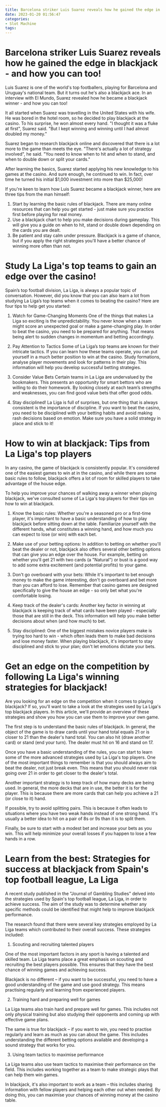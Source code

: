 ```yaml
---
title: Barcelona striker Luis Suarez reveals how he gained the edge in blackjack   and how you can too! 
date: 2023-01-20 01:56:47
categories:
- Slot Machine
tags:
---
```



#  Barcelona striker Luis Suarez reveals how he gained the edge in blackjack - and how you can too! 

Luis Suarez is one of the world's top footballers, playing for Barcelona and Uruguay's national team. But it turns out he's also a blackjack ace. In an interview with El Mundo, Suarez revealed how he became a blackjack winner - and how you can too!

It all started when Suarez was travelling in the United States with his wife. He was bored in the hotel room, so he decided to play blackjack at the casino. To his surprise, he won almost every hand. "I thought it was a fluke at first", Suarez said. "But I kept winning and winning until I had almost doubled my money."

Suarez began to research blackjack online and discovered that there is a lot more to the game than meets the eye. "There's actually a lot of strategy involved", he said. "You need to know when to hit and when to stand, and when to double down or split your cards."

After learning the basics, Suarez started applying his new knowledge to his games at the casino. And sure enough, he continued to win. In fact, over time he turned his initial $1,000 investment into more than $25,000!

If you're keen to learn how Luis Suarez became a blackjack winner, here are three tips from the man himself: 

1) Start by learning the basic rules of blackjack. There are many online resources that can help you get started - just make sure you practice first before playing for real money. 
2) Use a blackjack chart to help you make decisions during gameplay. This will give you a guide on when to hit, stand or double down depending on the cards you are dealt. 
3) Be patient and stay calm under pressure. Blackjack is a game of chance, but if you apply the right strategies you'll have a better chance of winning more often than not.

#  Study La Liga's top teams to gain an edge over the casino! 

Spain’s top football division, La Liga, is always a popular topic of conversation. However, did you know that you can also learn a lot from studying La Liga’s top teams when it comes to beating the casino? Here are four tips to help get you started:

1. Watch for Game-Changing Moments
One of the things that makes La Liga so exciting is the unpredictability. You never know when a team might score an unexpected goal or make a game-changing play. In order to beat the casino, you need to be prepared for anything. That means being alert to sudden changes in momentum and betting accordingly.

2. Pay Attention to Tactics
Some of La Liga’s top teams are known for their intricate tactics. If you can learn how these teams operate, you can put yourself in a much better position to win at the casino. Study formations, analyse player movements and look for patterns in their play. This information will help you develop successful betting strategies.

3. Consider Value Bets
Certain teams in La Liga are undervalued by the bookmakers. This presents an opportunity for smart bettors who are willing to do their homework. By looking closely at each team’s strengths and weaknesses, you can find good value bets that offer good odds.

4. Stay disciplined!
La Liga is full of surprises, but one thing that is always consistent is the importance of discipline. If you want to beat the casino, you need to be disciplined with your betting habits and avoid making rash decisions based on emotion. Make sure you have a solid strategy in place and stick to it!

#  How to win at blackjack: Tips from La Liga's top players 

In any casino, the game of blackjack is consistently popular. It's considered one of the easiest games to win at in the casino, and while there are some basic rules to follow, blackjack offers a lot of room for skilled players to take advantage of the house edge.

To help you improve your chances of walking away a winner when playing blackjack, we've consulted some of La Liga's top players for their tips on how to win at blackjack.

1. Know the basic rules: Whether you're a seasoned pro or a first-time player, it's important to have a basic understanding of how to play blackjack before sitting down at the table. Familiarize yourself with the different hands, what constitutes a winning hand, and how much you can expect to lose (or win) with each bet.

2. Make use of your betting options: In addition to betting on whether you'll beat the dealer or not, blackjack also offers several other betting options that can give you an edge over the house. For example, betting on whether you'll get 21 with two cards (a "Natural") or bust is a good way to add some extra excitement (and potential profits) to your game.

3. Don't go overboard with your bets: While it's important to bet enough money to make the game interesting, don't go overboard and bet more than you can afford to lose. Remember that casino games are designed specifically to give the house an edge - so only bet what you're comfortable losing.

4. Keep track of the dealer's cards: Another key factor in winning at blackjack is keeping track of what cards have been played - especially those that are still in the deck. This information will help you make better decisions about when (and how much) to bet.

5. Stay disciplined: One of the biggest mistakes novice players make is trying too hard to win - which often leads them to make bad decisions and lose money faster. When playing blackjack, it's important to stay disciplined and stick to your plan; don't let emotions dictate your bets.

#  Get an edge on the competition by following La Liga's winning strategies for blackjack!

Are you looking for an edge on the competition when it comes to playing blackjack? If so, you'll want to take a look at the strategies used by La Liga's top blackjack players. In this article, we'll provide an overview of these strategies and show you how you can use them to improve your own game.

The first step is to understand the basic rules of blackjack. In general, the object of the game is to draw cards until your hand total equals 21 or is closer to 21 than the dealer's hand total. You can also hit (draw another card) or stand (end your turn). The dealer must hit on 16 and stand on 17.

Once you have a basic understanding of the rules, you can start to learn some of the more advanced strategies used by La Liga's top players. One of the most important things to remember is that you should always aim to beat the dealer, not just break even. This means that you should never risk going over 21 in order to get closer to the dealer's total.

Another important strategy is to keep track of how many decks are being used. In general, the more decks that are in use, the better it is for the player. This is because there are more cards that can help you achieve a 21 (or close to it) hand.

If possible, try to avoid splitting pairs. This is because it often leads to situations where you have two weak hands instead of one strong hand. It's usually a better idea to hit on a pair of 8s or 9s than it is to split them.

Finally, be sure to start with a modest bet and increase your bets as you win. This will help minimize your overall losses if you happen to lose a few hands in a row.

#  Learn from the best: Strategies for success at blackjack from Spain's top football league, La Liga

A recent study published in the "Journal of Gambling Studies" delved into the strategies used by Spain's top football league, La Liga, in order to achieve success. The aim of the study was to determine whether any specific methods could be identified that might help to improve blackjack performance.

The research found that there were several key strategies employed by La Liga teams which contributed to their overall success. These strategies included:

1. Scouting and recruiting talented players

One of the most important factors in any sport is having a talented and skilled team. La Liga teams place a great emphasis on scouting and recruiting the best players possible. This ensures that they have the best chance of winning games and achieving success.

Blackjack is no different – if you want to be successful, you need to have a good understanding of the game and use good strategy. This means practising regularly and learning from experienced players.

2. Training hard and preparing well for games

La Liga teams also train hard and prepare well for games. This includes not only physical training but also studying their opponents and coming up with effective game plans.

The same is true for blackjack – if you want to win, you need to practise regularly and learn as much as you can about the game. This includes understanding the different betting options available and developing a sound strategy that works for you.

3. Using team tactics to maximise performance

La Liga teams also use team tactics to maximise their performance on the field. This includes working together as a team to make strategic plays that can help them win games.

In blackjack, it's also important to work as a team – this includes sharing information with fellow players and helping each other out when needed. By doing this, you can maximise your chances of winning money at the casino table.